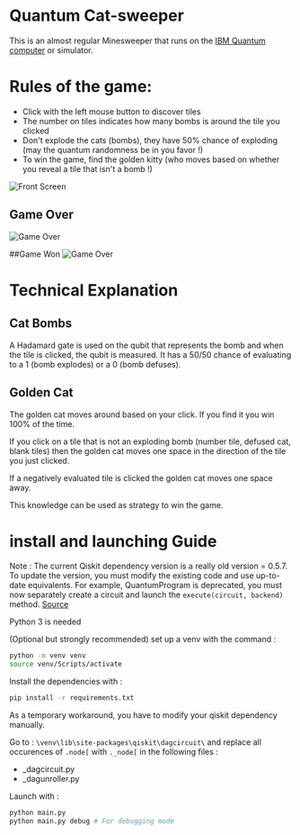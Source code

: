 # Quantum Cat-sweeper

This is an almost regular Minesweeper that runs on the [IBM Quantum computer](https://quantumexperience.ng.bluemix.net/qx/experience) or simulator. 

# Rules of the game:
- Click with the left mouse button to discover tiles
- The number on tiles indicates how many bombs is around the tile you clicked
- Don't explode the cats (bombs), they have 50% chance of exploding (may the quantum randomness be in you favor !)
- To win the game, find the golden kitty (who moves based on whether you reveal a tile that isn't a bomb !)

![Front Screen](https://github.com/desireevl/quantum-catsweeper/blob/master/images/mainscreen.PNG)

## Game Over
![Game Over](https://github.com/alexandrebis/quantum-catsweeper/blob/feature/flag-and-tiles/images/lost.png)

##Game Won
![Game Over](https://github.com/alexandrebis/quantum-catsweeper/blob/feature/flag-and-tiles/images/won.PNG)

# Technical Explanation

## Cat Bombs
A Hadamard gate is used on the qubit that represents the bomb and when the tile is clicked, the qubit is measured. It has a 50/50 chance of evaluating to a 1 (bomb explodes) or a 0 (bomb defuses).

## Golden Cat
The golden cat moves around based on your click. If you find it you win 100% of the time. 

If you click on a tile that is not an exploding bomb (number tile, defused cat, blank tiles) then the golden cat moves one space in the direction of the tile you just clicked.

If a negatively evaluated tile is clicked the golden cat moves one space away.

This knowledge can be used as strategy to win the game. 

# install and launching Guide

Note : The current Qiskit dependency version is a really old version = 0.5.7. To update the version, you must modify the existing code and use up-to-date equivalents. For example, QuantumProgram is deprecated, you must now separately create a circuit and launch the `execute(circuit, backend)` method. [Source](https://qiskit.org/documentation/release_notes.html)

Python 3 is needed

(Optional but strongly recommended) set up a venv with the command :
```bash
python -m venv venv
source venv/Scripts/activate
```

Install the dependencies with :
```bash
pip install -r requirements.txt
``` 

As a temporary workaround, you have to modify your qiskit dependency manually.

Go to : `\venv\lib\site-packages\qiskit\dagcircuit\` and replace all occurences of `.node[` with `._node[` in the following files :
- _dagcircuit.py
- _dagunroller.py

Launch with :
```bash
python main.py
python main.py debug # For debugging mode
```
